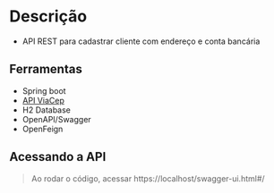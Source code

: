 # Descrição
 - API REST para cadastrar cliente com endereço e conta bancária

## Ferramentas
 - Spring boot
 - [API ViaCep](https://viacep.com.br)
 - H2 Database
 - OpenAPI/Swagger
 - OpenFeign

## Acessando a API
 > Ao rodar o  código, acessar https://localhost/swagger-ui.html#/
